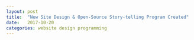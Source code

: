 ```yaml
---
layout: post
title:  "New Site Design & Open-Source Story-telling Program Created"
date:   2017-10-20
categories: website design programming
---
```

